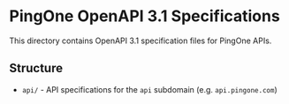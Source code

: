 # PingOne OpenAPI 3.1 Specifications

This directory contains OpenAPI 3.1 specification files for PingOne APIs.

## Structure

- `api/` - API specifications for the `api` subdomain (e.g. `api.pingone.com`)
